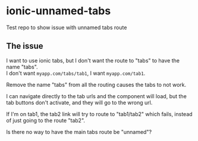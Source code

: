 # ionic-unnamed-tabs
Test repo to show issue with unnamed tabs route

## The issue
I want to use ionic tabs, but I don't want the route to "tabs" to have the name "tabs".  
I don't want `myapp.com/tabs/tab1`, I want `myapp.com/tab1`.

Remove the name "tabs" from all the routing causes the tabs to not work.

I can navigate directly to the tab urls and the component will load, but the tab buttons don't activate, and they will go to the wrong url.

If I'm on tab1, the tab2 link will try to route to "tab1/tab2" which fails, instead of just going to the route "tab2".

Is there no way to have the main tabs route be "unnamed"?

